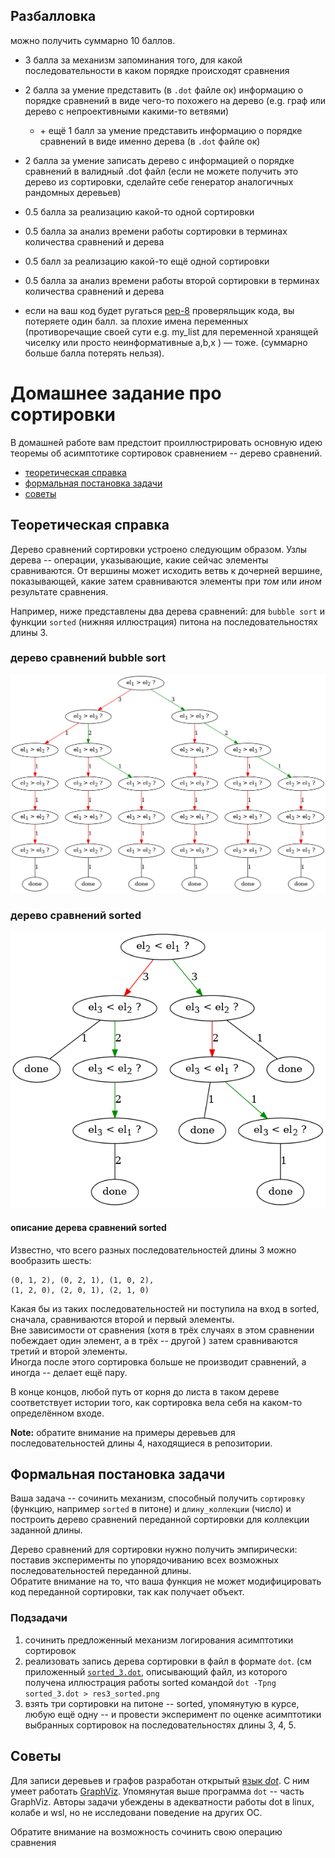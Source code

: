 ## Разбалловка
можно получить суммарно 10 баллов.

* 3 балла за механизм запоминания того, для какой последовательности в каком порядке происходят сравнения
* 2 балла за умение представить (в `.dot` файле ок) информацию о порядке сравнений в виде чего-то похожего на дерево (e.g. граф или дерево с непроективными какими-то ветвями)
  * \+ ещё 1 балл за умение представить информацию о порядке сравнений в виде именно дерева (в `.dot` файле ок)

* 2 балла за умение записать дерево с информацией о порядке сравнений в валидный .dot файл (если не можете получить это дерево из сортировки, сделайте себе генератор аналогичных рандомных деревьев)

* 0.5 балла за реализацию какой-то одной сортировки
* 0.5 балла за анализ времени работы сортировки в терминах количества сравнений и дерева
* 0.5 балл за реализацию какой-то ещё одной сортировки
* 0.5 балла за анализ времени работы второй сортировки в терминах количества сравнений и дерева

* если на ваш код будет ругаться [pep-8](http://pep8online.com/) проверяльщик кода, вы потеряете один балл.
за плохие имена переменных (противоречащие своей сути e.g. my_list для переменной хранящей чиселку или просто неинформативные a,b,x ) — тоже. (суммарно больше балла потерять нельзя).


# Домашнее задание про сортировки

В домашней работе вам предстоит проиллюстрировать основную идею теоремы об асимптотике сортировок сравнением -- дерево сравнений.
* [теоретическая справка](#теоретическая-справка)
* [формальная постановка задачи](#формальная-постановка-задачи)
* [советы](#советы)
## Теоретическая справка
Дерево сравнений сортировки устроено следующим образом.
Узлы дерева -- операции, указывающие, какие сейчас элементы сравниваются. 
От вершины может исходить ветвь к дочерней вершине, показывающей, какие затем сравниваются элементы при *том* или *ином* результате сравнения.

Например, ниже представлены два дерева сравнений: для `bubble sort` и функции `sorted` (нижняя иллюстрация) питона на последовательностях длины 3.

### дерево сравнений bubble sort
![bubble sort tree on sequence of length 3](res3_bub.png)

### дерево сравнений sorted
![sorted sort tree on sequence of length 3](res3_sorted.png)

#### описание дерева сравнений sorted
Известно, что всего разных последовательностей длины 3 можно вообразить шесть: 
```
(0, 1, 2), (0, 2, 1), (1, 0, 2), 
(1, 2, 0), (2, 0, 1), (2, 1, 0)
```
Какая бы из таких последовательностей ни поступила на вход в sorted, сначала, сравниваются второй и первый элементы.  
Вне зависимости от сравнения (хотя в трёх случаях в этом сравнении побеждает один элемент, а в трёх -- другой ) затем сравниваются третий и второй элементы.  
Иногда после этого сортировка больше не производит сравнений, а иногда -- делает ещё пару.

В конце концов, любой путь от корня до листа в таком дереве соответствует истории того, как сортировка вела себя на каком-то определённом входе.

**Note:** обратите внимание на примеры деревьев для последовательностей длины 4, находящиеся в репозитории.

## Формальная постановка задачи
Ваша задача -- сочинить механизм, способный получить `сортировку` (функцию, например `sorted` в питоне) и `длину_коллекции` (число) и построить дерево сравнений переданной сортировки для коллекции заданной длины.

Дерево сравнений для сортировки нужно получить эмпирически: поставив эксперименты по упорядочиванию всех возможных последовательностей переданной длины.  
Обратите внимание на то, что ваша функция не может модифицировать код переданной сортировки, так как получает объект.

### Подзадачи
1. сочинить предложенный механизм логирования асимптотики сортировок
2. реализовать запись дерева сортировки в файл в формате `dot`. (см приложенный [`sorted_3.dot`](sorted_3.dot), описывающий файл, из которого получена иллюстрация работы sorted командой `dot -Tpng sorted_3.dot > res3_sorted.png`
3. взять три сортировки на питоне -- sorted, упомянутую в курсе, любую ещё одну  -- и провести эксперимент по оценке асимптотики выбранных сортировок на последовательностях длины 3, 4, 5.

## Советы
Для записи деревьев и графов разработан открытый [язык *dot*](https://www.graphviz.org/pdf/dotguide.pdf). С ним умеет работать [GraphViz](https://www.graphviz.org/about/). Упомянутая выше программа `dot` -- часть GraphViz. Авторы задачи убеждены в адекватности работы dot в linux, колабе и wsl, но не исследовани поведение на других ОС.

Обратите внимание на возможность сочинить свою операцию сравнения
